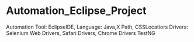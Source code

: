 # Automation_Eclipse_Project
Automation Tool: EclipseIDE,
Language: Java,X Path, CSSLocatiors
Drivers: Selenium Web Drivers, Safari Drivers, Chrome Drivers
TestNG

